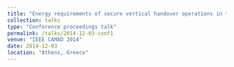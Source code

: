 ```yaml
---
title: "Energy requirements of secure vertical handover operations in the 802.21a framework"
collection: talks
type: "Conference proceedings talk"
permalink: /talks/2014-12-03-conf1
venue: "IEEE CAMAD 2014"
date: 2014-12-03
location: "Athens, Greece"
---
```


